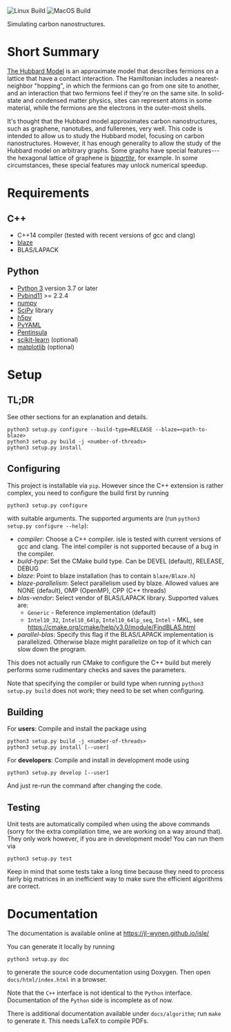 ![Linux Build](https://github.com/jl-wynen/isle/workflows/Linux%20Build/badge.svg)
![MacOS Build](https://github.com/jl-wynen/isle/workflows/MacOS%20Build/badge.svg)

Simulating carbon nanostructures.

# Short Summary

[The Hubbard Model][hubbard] is an approximate model that describes fermions on a lattice that have a contact interaction.  The Hamiltonian  includes a nearest-neighbor "hopping", in which the fermions can go from one site to another, and an interaction that two fermions feel if they're on the same site.  In solid-state and condensed matter physics, sites can represent atoms in some material, while the fermions are the electrons in the outer-most shells.

It's thought that the Hubbard model approximates carbon nanostructures, such as graphene, nanotubes, and fullerenes, very well.  This code is intended to allow us to study the Hubbard model, focusing on carbon nanostructures.  However, it has enough generality to allow the study of the Hubbard model on arbitrary graphs.  Some graphs have special features---the hexagonal lattice of graphene is [*bipartite*](https://en.wikipedia.org/wiki/Bipartite_graph), for example.  In some circumstances, these special features may unlock numerical speedup.

[hubbard]:  https://doi.org/10.1098%2Frspa.1963.0204


# Requirements

## C++
- C++14 compiler (tested with recent versions of gcc and clang)
- [blaze](https://bitbucket.org/blaze-lib/blaze)
- BLAS/LAPACK

## Python
- [Python 3](https://www.python.org/) version 3.7 or later
- [Pybind11](https://github.com/pybind/pybind11) >= 2.2.4
- [numpy](http://www.numpy.org/)
- [SciPy](https://www.scipy.org/scipylib/index.html) library
- [h5py](http://www.h5py.org/)
- [PyYAML](https://pyyaml.org/)
- [Pentinsula](https://pypi.org/project/pentinsula/)
- [scikit-learn](http://scikit-learn.org/stable/) (optional)
- [matplotlib](https://matplotlib.org/) (optional)

# Setup

## TL;DR
See other sections for an explanation and details.
```
python3 setup.py configure --build-type=RELEASE --blaze=<path-to-blaze>
python3 setup.py build -j <number-of-threads>
python3 setup.py install
```

## Configuring
This project is installable via `pip`. However since the C++ extension is rather complex, you need to configure the build first by running
```
python3 setup.py configure
```
with suitable arguments. The supported arguments are (run `python3 setup.py configure --help`):
- *compiler*: Choose a C++ compiler. isle is tested with current versions of gcc and clang. The intel compiler is not supported because of a bug in the compiler.
- *build-type*: Set the CMake build type. Can be DEVEL (default), RELEASE, DEBUG
- *blaze*: Point to blaze installation (has to contain `blaze/Blaze.h`)
- *blaze-parallelism*: Select parallelism used by blaze. Allowed values are NONE (default), OMP (OpenMP), CPP (C++ threads)
- *blas-vendor*: Select vendor of BLAS/LAPACK library. Supported values are:
    - `Generic` - Reference implementation (default)
    - `Intel10_32`, `Intel10_64lp`, `Intel10_64lp_seq`, `Intel` - MKL, see https://cmake.org/cmake/help/v3.0/module/FindBLAS.html
- *parallel-blas*: Specify this flag if the BLAS/LAPACK implementation is parallelized. Otherwise blaze might parallelize on top of it which can slow down the program.

This does not actually run CMake to configure the C++ build but merely performs some rudimentary checks and saves the parameters.

Note that specifying the compiler or build type when running `python3 setup.py build` does not work; they need to be set when configuring.

## Building
For **users**:
Compile and install the package using
```
python3 setup.py build -j <number-of-threads>
python3 setup.py install [--user]
```

For **developers**:
Compile and install in development mode using
```
python3 setup.py develop [--user]
```
And just re-run the command after changing the code.

## Testing
Unit tests are automatically compiled when using the above commands (sorry for the extra compilation time, we are working on a way around that).
They only work however, if you are in development mode!
You can run them via
```
python3 setup.py test
```
Keep in mind that some tests take a long time because they need to process fairly big matrices in an inefficient way to make sure the efficient algorithms are correct.

# Documentation
The documentation is available online at https://jl-wynen.github.io/isle/

You can generate it locally by running
```
python3 setup.py doc
```
to generate the source code documentation using Doxygen. Then open `docs/html/index.html` in a browser.

Note that the `C++` interface is not identical to the `Python` interface. Documentation of the `Python` side is incomplete as of now.

There is additional documentation available under `docs/algorithm`; run `make` to generate it. This needs LaTeX to compile PDFs.
